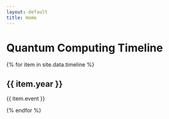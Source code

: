 ```yaml
---
layout: default
title: Home
---
```


# Quantum Computing Timeline

{% for item in site.data.timeline %}
<div class="timeline-item {% cycle 'left', 'right' %}">
    <div class="content">
        <h2>{{ item.year }}</h2>
        <p>{{ item.event }}</p>
    </div>
</div>
{% endfor %}